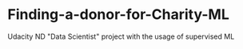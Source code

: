 # Finding-a-donor-for-Charity-ML
Udacity ND "Data Scientist" project with the usage of supervised ML
